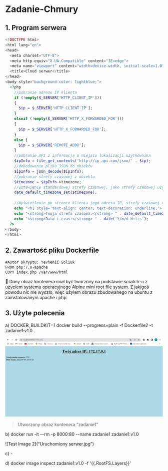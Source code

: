 # Zadanie-Chmury
## 1. Program serwera

```php
<!DOCTYPE html>
<html lang="en">
<head>
  <meta charset="UTF-8">
  <meta http-equiv="X-UA-Compatible" content="IE=edge">
  <meta name="viewport" content="width=device-width, initial-scale=1.0">
  <title>Cloud serwer</title>
</head>
<body style="background-color: lightblue;">
  <?php
    //pobranie adresu IP klienta
    if (!empty($_SERVER['HTTP_CLIENT_IP'])) 
    {
      $ip = $_SERVER['HTTP_CLIENT_IP'];
    } 
    elseif (!empty($_SERVER['HTTP_X_FORWARDED_FOR'])) 
    {
      $ip = $_SERVER['HTTP_X_FORWARDED_FOR'];
    } 
    else {
      $ip = $_SERVER['REMOTE_ADDR'];
    }
    //pobranie API z informacją o miejscu lokalizacji użytkownika
    $ipInfo = file_get_contents('http://ip-api.com/json/' . $ip);
    //dekodowanie pliku JSON do obiektu
    $ipInfo = json_decode($ipInfo); 
    //pobranie strefy czasowej z obiektu
    $timezone = $ipInfo->timezone;
    //ustawienie standardowej strefy czasowej, jako strefy czasowej użytkownika
    date_default_timezone_set($timezone);

    //Wyświetlenie po stronie klienta jego adresu IP, strefy czasowej oraz daty i czasu
    echo "<h1 style='text-align: center; text-decoration: underline;'> Twój adres IP: " . $ip . " </h1>";
    echo "<strong>Twoja strefa czasowa:</strong> " . date_default_timezone_get() . "<br>";
    echo "<strong>Data i czas:</strong> " . date('Y/m/d H:i:s');
  ?>
</body>
</html>
```

## 2. Zawartość pliku Dockerfile

```docker
#Autor skryptu: Yevhenii Soliuk
FROM php:7.0-apache    
COPY index.php /var/www/html
```

<aside>
🐋 Dany obraz kontenera miał być tworzony na podstawie scratch-u z użyciem systemu operacyjnego Alpine mini root file system. Z jakigoś powodu nic nie wyszło, więc użyłem obrazu zbudowanego na ubuntu z zainstalowanym apache i php.
</aside>

## 3. Użyte polecenia

a) DOCKER_BUILDKIT=1 docker build --progress=plain -f Dockerfile2 -t zadanie1:v1.0 .

<img src="https://github.com/YevheniiSoliuk/Zadanie-Chmury/blob/master/Uruchomiony%20serwer.jpg">

> Utworzony obraz kontenera “zadanie1”

b) docker run -it --rm -p 8000:80 --name zadanie1 zadanie1:v1.0

![Test Image 2](“Uruchomiony serwer.jpg”)

c) -

d) docker image inspect zadanie1:v1.0 -f '{{.RootFS.Layers}}’
